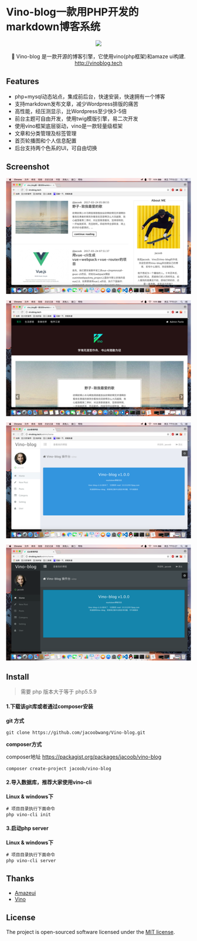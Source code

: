 # Vino-blog一款用PHP开发的markdown博客系统



<p align="center"><a href="http://vino-blog.tech"><img src="https://jacoobwang.github.io/vino/logo.png"></a></p>

<p align="center">🎈 Vino-blog  是一款开源的博客引擎，它使用vino(php框架)和amaze ui构建. <a href="http://vinoblog.tech">http://vinoblog.tech</a>

## Features

- php+mysql动态站点，集成前后台，快速安装，快速拥有一个博客
- 支持markdown发布文章，减少Wordpress排版的痛苦
- 高性能，经压测显示，比Wordpress至少快3-5倍
- 前台主题可自由开发，使用twig模版引擎，易二次开发
- 使用vino框架底层驱动，vino是一款轻量级框架
- 文章和分类管理及标签管理
- 首页轮播图和个人信息配置
- 后台支持两个色系的UI，可自由切换

## Screenshot

![屏幕快照 2017-03-31 下午5.21.51](./screenshot/home1.png)

![屏幕快照 2017-03-31 下午5.22.28](./screenshot/home2.png)

![屏幕快照 2017-03-31 下午5.26.46](./screenshot/admin1.png)

![屏幕快照 2017-03-31 下午5.27.10](./screenshot/admin2.png)

## Install

> 需要 php 版本大于等于 php5.5.9

#### 1.下载该git库或者通过composer安装

**git 方式**

```shell
git clone https://github.com/jacoobwang/Vino-blog.git
```

**composer方式**

composer地址 https://packagist.org/packages/jacoob/vino-blog

```shell
composer create-project jacoob/vino-blog
```

#### 2.导入数据库，推荐大家使用vino-cli

**Linux & windows下**

```shell
# 项目目录执行下面命令 
php vino-cli init
```

#### 3.启动php server

**Linux & windows下**

```shell
# 项目目录执行下面命令 
php vino-cli server
```

## Thanks

- [Amazeui](http://amazeui.org)
- [Vino](https://jacoobwang.github.io/vino/vino.html)

## License

The project is open-sourced software licensed under the [MIT license](http://opensource.org/licenses/MIT).